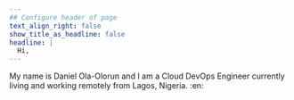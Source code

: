 ```yaml
---
## Configure header of page
text_align_right: false
show_title_as_headline: false
headline: |
  Hi, 
---
```


<!-- this is a subheadline -->
My name is Daniel Ola-Olorun and I am a Cloud DevOps Engineer currently living and working remotely from Lagos, Nigeria. :en: 

